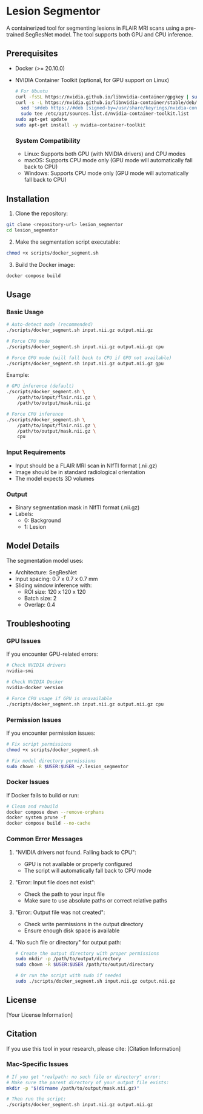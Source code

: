 # Lesion Segmentor

A containerized tool for segmenting lesions in FLAIR MRI scans using a pre-trained SegResNet model. The tool supports both GPU and CPU inference.

## Prerequisites

- Docker (>= 20.10.0)
- NVIDIA Container Toolkit (optional, for GPU support on Linux)
  ```bash
  # For Ubuntu
  curl -fsSL https://nvidia.github.io/libnvidia-container/gpgkey | sudo gpg --dearmor -o /usr/share/keyrings/nvidia-container-toolkit-keyring.gpg
  curl -s -L https://nvidia.github.io/libnvidia-container/stable/deb/nvidia-container-toolkit.list | \
    sed 's#deb https://#deb [signed-by=/usr/share/keyrings/nvidia-container-toolkit-keyring.gpg] https://#g' | \
    sudo tee /etc/apt/sources.list.d/nvidia-container-toolkit.list
  sudo apt-get update
  sudo apt-get install -y nvidia-container-toolkit
  ```

  ### System Compatibility
  - Linux: Supports both GPU (with NVIDIA drivers) and CPU modes
  - macOS: Supports CPU mode only (GPU mode will automatically fall back to CPU)
  - Windows: Supports CPU mode only (GPU mode will automatically fall back to CPU)

## Installation

1. Clone the repository:
```bash
git clone <repository-url> lesion_segmentor
cd lesion_segmentor
```

2. Make the segmentation script executable:
```bash
chmod +x scripts/docker_segment.sh
```

3. Build the Docker image:
```bash
docker compose build
```

## Usage

### Basic Usage

```bash
# Auto-detect mode (recommended)
./scripts/docker_segment.sh input.nii.gz output.nii.gz

# Force CPU mode
./scripts/docker_segment.sh input.nii.gz output.nii.gz cpu

# Force GPU mode (will fall back to CPU if GPU not available)
./scripts/docker_segment.sh input.nii.gz output.nii.gz gpu
```

Example:
```bash
# GPU inference (default)
./scripts/docker_segment.sh \
    /path/to/input/flair.nii.gz \
    /path/to/output/mask.nii.gz

# Force CPU inference
./scripts/docker_segment.sh \
    /path/to/input/flair.nii.gz \
    /path/to/output/mask.nii.gz \
    cpu
```

### Input Requirements

- Input should be a FLAIR MRI scan in NIfTI format (.nii.gz)
- Image should be in standard radiological orientation
- The model expects 3D volumes

### Output

- Binary segmentation mask in NIfTI format (.nii.gz)
- Labels:
  - 0: Background
  - 1: Lesion

## Model Details

The segmentation model uses:
- Architecture: SegResNet
- Input spacing: 0.7 x 0.7 x 0.7 mm
- Sliding window inference with:
  - ROI size: 120 x 120 x 120
  - Batch size: 2
  - Overlap: 0.4

## Troubleshooting

### GPU Issues
If you encounter GPU-related errors:
```bash
# Check NVIDIA drivers
nvidia-smi

# Check NVIDIA Docker
nvidia-docker version

# Force CPU usage if GPU is unavailable
./scripts/docker_segment.sh input.nii.gz output.nii.gz cpu
```

### Permission Issues
If you encounter permission issues:
```bash
# Fix script permissions
chmod +x scripts/docker_segment.sh

# Fix model directory permissions
sudo chown -R $USER:$USER ~/.lesion_segmentor
```

### Docker Issues
If Docker fails to build or run:
```bash
# Clean and rebuild
docker compose down --remove-orphans
docker system prune -f
docker compose build --no-cache
```

### Common Error Messages

1. "NVIDIA drivers not found. Falling back to CPU":
   - GPU is not available or properly configured
   - The script will automatically fall back to CPU mode

2. "Error: Input file does not exist":
   - Check the path to your input file
   - Make sure to use absolute paths or correct relative paths

3. "Error: Output file was not created":
   - Check write permissions in the output directory
   - Ensure enough disk space is available

4. "No such file or directory" for output path:
   ```bash
   # Create the output directory with proper permissions
   sudo mkdir -p /path/to/output/directory
   sudo chown -R $USER:$USER /path/to/output/directory
   
   # Or run the script with sudo if needed
   sudo ./scripts/docker_segment.sh input.nii.gz output.nii.gz
   ```

## License

[Your License Information]

## Citation

If you use this tool in your research, please cite:
[Citation Information] 

### Mac-Specific Issues
```bash
# If you get "realpath: no such file or directory" error:
# Make sure the parent directory of your output file exists:
mkdir -p "$(dirname /path/to/output/mask.nii.gz)"

# Then run the script:
./scripts/docker_segment.sh input.nii.gz output.nii.gz
``` 